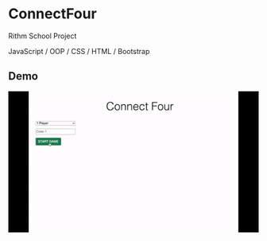 # ConnectFour
Rithm School Project

JavaScript / OOP / CSS / HTML / Bootstrap

## Demo

![User Register](https://github.com/juliahowes124/ConnectFour/blob/main/ConnectFour.gif)

